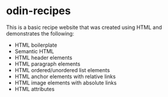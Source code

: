 # odin-recipes
This is a basic recipe website that was created using HTML and demonstrates the following:
- HTML boilerplate
- Semantic HTML
- HTML header elements
- HTML paragraph elements
- HTML ordered/unordered list elements
- HTML anchor elements with relative links
- HTML image elements with absolute links
- HTML attributes